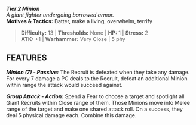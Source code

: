 ***Tier 2 Minion***  
*A giant fighter undergoing borrowed armor.*  
**Motives & Tactics:** Batter, make a living, overwhelm, terrify

> **Difficulty:** 13 | **Thresholds:** None | **HP:** 1 | **Stress:** 2  
> **ATK:** +1 | **Warhammer:** Very Close | 5 phy  

## FEATURES

***Minion (7) - Passive:*** The Recruit is defeated when they take any damage. For every 7 damage a PC deals to the Recruit, defeat an additional Minion within range the attack would succeed against.

***Group Attack - Action:*** Spend a Fear to choose a target and spotlight all Giant Recruits within Close range of them. Those Minions move into Melee range of the target and make one shared attack roll. On a success, they deal 5 physical damage each. Combine this damage.
